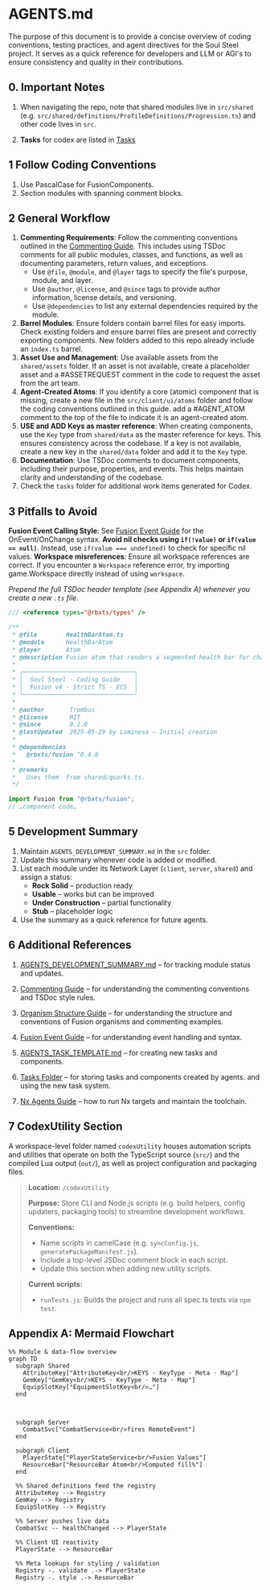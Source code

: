 # AGENTS.md

The purpose of this document is to provide a concise overview of coding conventions, testing practices, and agent directives for the Soul Steel project. It serves as a quick reference for developers and LLM or AGI's to ensure consistency and quality in their contributions.

## 0. Important Notes

1. When navigating the repo, note that shared modules live in `src/shared` (e.g. `src/shared/definitions/ProfileDefinitions/Progression.ts`) and other code lives in `src`.


2. **Tasks** for codex are listed in [Tasks](./src/tasks/)

## 1 Follow Coding Conventions

1. Use PascalCase for FusionComponents.
2. Section modules with spanning comment blocks.

## 2 General Workflow

1. **Commenting Requirements**: Follow the commenting conventions outlined in the [Commenting Guide](./Documents/CommentingGuide.md). This includes using TSDoc comments for all public modules, classes, and functions, as well as documenting parameters, return values, and exceptions.
   - Use `@file`, `@module`, and `@layer` tags to specify the file's purpose, module, and layer.
    - Use `@author`, `@license`, and `@since` tags to provide author information, license details, and versioning.  
    - Use `@dependencies` to list any external dependencies required by the module.
2. **Barrel Modules**: Ensure folders contain barrel files for easy imports. Check existing folders and ensure barrel files are present and correctly exporting components. New folders added to this repo already include an `index.ts` barrel.
3. **Asset Use and Management**: Use available assets from the `shared/assets` folder. If an asset is not available, create a placeholder asset and a #ASSETREQUEST comment in the code to request the asset from the art team.
4. **Agent-Created Atoms**: If you identify a core (atomic) component that is missing, create a new file in the `src/client/ui/atoms` folder and follow the coding conventions outlined in this guide. add a #AGENT_ATOM comment to the top of the file to indicate it is an agent-created atom.
5. **USE and ADD Keys as master reference**: When creating components, use the `Key` type from `shared/data` as the master reference for keys. This ensures consistency across the codebase. If a key is not available, create a new key in the `shared/data` folder and add it to the `Key` type.
6. **Documentation**: Use TSDoc comments to document components, including their purpose, properties, and events. This helps maintain clarity and understanding of the codebase.
7. Check the `tasks` folder for additional work items generated for Codex.

## 3 Pitfalls to Avoid

**Fusion Event Calling Style**: See [Fusion Event Guide](./Documents/FusionEventGuide.md) for the OnEvent/OnChange syntax.
**Avoid nil checks using `if(!value)` or `if(value == null)`**. Instead, use `if(value === undefined)` to check for specific nil values.
**Workspace misreferences**: Ensure all workspace references are correct. If you encounter a `Workspace` reference error, try importing game.Workspace directly instead of using `workspace`.

*Prepend the full TSDoc header template (see Appendix A) whenever you create a new `.ts` file.*

```ts
/// <reference types="@rbxts/types" />

/**
 * @file        HealthBarAtom.ts
 * @module      HealthBarAtom
 * @layer       Atom
 * @description Fusion atom that renders a segmented health bar for characters.
 *
 * ╭───────────────────────────────╮
 * │  Soul Steel · Coding Guide    │
 * │  Fusion v4 · Strict TS · ECS  │
 * ╰───────────────────────────────╯
 *
 * @author       Trembus
 * @license      MIT
 * @since        0.2.0
 * @lastUpdated  2025-05-29 by Luminesa – Initial creation
 *
 * @dependencies
 *   @rbxts/fusion ^0.4.0
 *
 * @remarks
 *   Uses them  from shared/quarks.ts.
 */

import Fusion from "@rbxts/fusion";
// …component code…
```

## 5 Development Summary

1. Maintain `AGENTS_DEVELOPMENT_SUMMARY.md` in the `src` folder.
2. Update this summary whenever code is added or modified.
3. List each module under its Network Layer (`client`, `server`, `shared`) and assign a status:
   - **Rock Solid** – production ready
   - **Usable** – works but can be improved
   - **Under Construction** – partial functionality
   - **Stub** – placeholder logic
4. Use the summary as a quick reference for future agents.

## 6 Additional References

1. [AGENTS_DEVELOPMENT_SUMMARY.md](./src/AGENTS_DEVELOPMENT_SUMMARY.md) – for tracking module status and updates.
2. [Commenting Guide](./Documents/CommentingGuide.md) – for understanding the commenting conventions and TSDoc style rules.
3. [Organism Structure Guide](./Documents/OrganismStructure.md) – for understanding the structure and conventions of Fusion organisms and commenting examples.
4. [Fusion Event Guide](./Documents/FusionEventGuide.md) – for understanding event handling and syntax.
5. [AGENTS_TASK_TEMPLATE.md](./src/AGENTS_TASK_TEMPLATE.md) – for creating new tasks and components.
6. [Tasks Folder](./tasks) – for storing tasks and components created by agents. and using the new task system.

7. [Nx Agents Guide](./Documents/NxAgentsGuide.md) – how to run Nx targets and maintain the toolchain.

## 7 CodexUtility Section

A workspace-level folder named `codexUtility` houses automation scripts and utilities that operate on both the TypeScript source (`src/`) and the compiled Lua output (`out/`), as well as project configuration and packaging files.

> **Location:** `/codexUtility`
>
> **Purpose:** Store CLI and Node.js scripts (e.g. build helpers, config updaters, packaging tools) to streamline development workflows.
>
> **Conventions:**
>
> - Name scripts in camelCase (e.g. `syncConfig.js`, `generatePackageManifest.js`).
> - Include a top-level JSDoc comment block in each script.
> - Update this section when adding new utility scripts.

> **Current scripts:**
>
> - `runTests.js`: Builds the project and runs all spec.ts tests via `npm test`.

## Appendix A: Mermaid Flowchart

```mermaid
%% Module & data-flow overview
graph TD
  subgraph Shared
    AttributeKey["AttributeKey<br/>KEYS · KeyType · Meta · Map"]
    GemKey["GemKey<br/>KEYS · KeyType · Meta · Map"]
    EquipSlotKey["EquipmentSlotKey<br/>…"]
  end



  subgraph Server
    CombatSvc["CombatService<br/>fires RemoteEvent"]
  end

  subgraph Client
    PlayerState["PlayerStateService<br/>Fusion Values"]
    ResourceBar["ResourceBar Atom<br/>Computed fill%"]
  end

  %% Shared definitions feed the registry
  AttributeKey --> Registry
  GemKey --> Registry
  EquipSlotKey --> Registry

  %% Server pushes live data
  CombatSvc -- healthChanged --> PlayerState

  %% Client UI reactivity
  PlayerState --> ResourceBar

  %% Meta lookups for styling / validation
  Registry -. validate .-> PlayerState
  Registry -. style .-> ResourceBar
```
